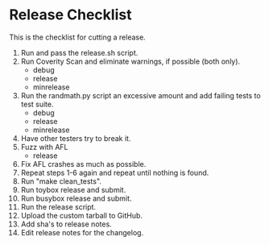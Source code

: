 # Release Checklist

This is the checklist for cutting a release.

1.	Run and pass the release.sh script.
2.	Run Coverity Scan and eliminate warnings, if possible (both only).
	* debug
	* release
	* minrelease
3.	Run the randmath.py script an excessive amount and add failing tests to
	test suite.
	* debug
	* release
	* minrelease
4.	Have other testers try to break it.
5.	Fuzz with AFL
	* release
6.	Fix AFL crashes as much as possible.
7.	Repeat steps 1-6 again and repeat until nothing is found.
8.	Run "make clean_tests".
9.	Run toybox release and submit.
10.	Run busybox release and submit.
11.	Run the release script.
12.	Upload the custom tarball to GitHub.
13.	Add sha's to release notes.
14.	Edit release notes for the changelog.
